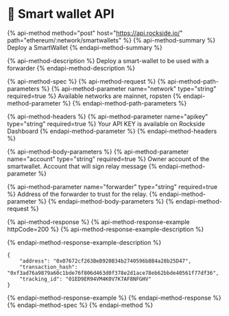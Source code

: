 # 📖 Smart wallet API

{% api-method method="post" host="https://api.rockside.io/" path="ethereum/:network/smartwallets" %}
{% api-method-summary %}
Deploy a SmartWallet
{% endapi-method-summary %}

{% api-method-description %}
Deploy a smart-wallet to be used with a forwarder
{% endapi-method-description %}

{% api-method-spec %}
{% api-method-request %}
{% api-method-path-parameters %}
{% api-method-parameter name="network" type="string" required=true %}
Available networks are mainnet, ropsten
{% endapi-method-parameter %}
{% endapi-method-path-parameters %}

{% api-method-headers %}
{% api-method-parameter name="apikey" type="string" required=true %}
Your API KEY is available on Rockside Dashboard
{% endapi-method-parameter %}
{% endapi-method-headers %}

{% api-method-body-parameters %}
{% api-method-parameter name="account" type="string" required=true %}
Owner account of the smartwallet. Account that will sign relay message
{% endapi-method-parameter %}

{% api-method-parameter name="forwarder" type="string" required=true %}
Address of the forwarder to trust for the relay.
{% endapi-method-parameter %}
{% endapi-method-body-parameters %}
{% endapi-method-request %}

{% api-method-response %}
{% api-method-response-example httpCode=200 %}
{% api-method-response-example-description %}

{% endapi-method-response-example-description %}

```
{
    "address": "0x07672cf263BeB920B34b2740596b8B4a28b25D47",
    "transaction_hash": "0xf3ad76a9879a60c1bde76f806d463d0f378e2d1ace78eb62bbde40561f77df36",
    "tracking_id": "01ED9ER94VM4K0V7K7AF8NFGHV"
}
```
{% endapi-method-response-example %}
{% endapi-method-response %}
{% endapi-method-spec %}
{% endapi-method %}

